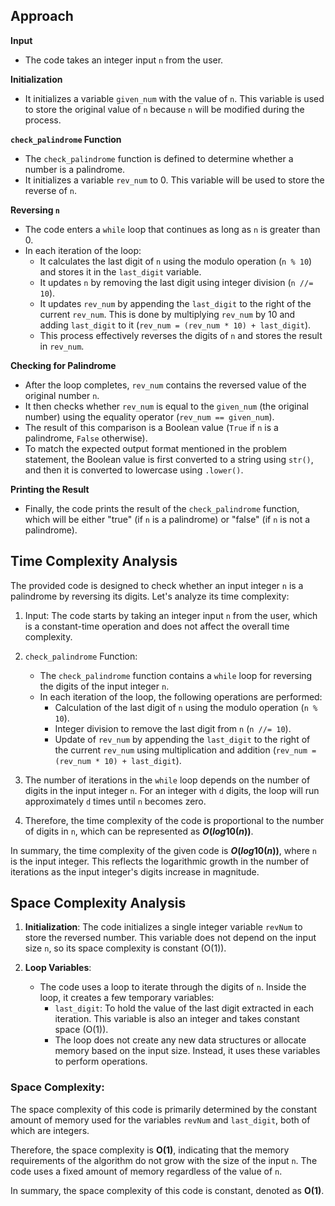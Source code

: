 ## Approach



**Input**
- The code takes an integer input `n` from the user.

**Initialization**
- It initializes a variable `given_num` with the value of `n`. This variable is used to store the original value of `n` because `n` will be modified during the process.

**`check_palindrome` Function**
- The `check_palindrome` function is defined to determine whether a number is a palindrome.
- It initializes a variable `rev_num` to 0. This variable will be used to store the reverse of `n`.

**Reversing `n`**
- The code enters a `while` loop that continues as long as `n` is greater than 0.
- In each iteration of the loop:
  - It calculates the last digit of `n` using the modulo operation (`n % 10`) and stores it in the `last_digit` variable.
  - It updates `n` by removing the last digit using integer division (`n //= 10`).
  - It updates `rev_num` by appending the `last_digit` to the right of the current `rev_num`. This is done by multiplying `rev_num` by 10 and adding `last_digit` to it (`rev_num = (rev_num * 10) + last_digit`).
  - This process effectively reverses the digits of `n` and stores the result in `rev_num`.

**Checking for Palindrome**
- After the loop completes, `rev_num` contains the reversed value of the original number `n`.
- It then checks whether `rev_num` is equal to the `given_num` (the original number) using the equality operator (`rev_num == given_num`).
- The result of this comparison is a Boolean value (`True` if `n` is a palindrome, `False` otherwise).
- To match the expected output format mentioned in the problem statement, the Boolean value is first converted to a string using `str()`, and then it is converted to lowercase using `.lower()`.

**Printing the Result**
- Finally, the code prints the result of the `check_palindrome` function, which will be either "true" (if `n` is a palindrome) or "false" (if `n` is not a palindrome).



## Time Complexity Analysis

The provided code is designed to check whether an input integer `n` is a palindrome by reversing its digits. Let's analyze its time complexity:

1. Input: The code starts by taking an integer input `n` from the user, which is a constant-time operation and does not affect the overall time complexity.

2. `check_palindrome` Function:
   - The `check_palindrome` function contains a `while` loop for reversing the digits of the input integer `n`.
   - In each iteration of the loop, the following operations are performed:
     - Calculation of the last digit of `n` using the modulo operation (`n % 10`).
     - Integer division to remove the last digit from `n` (`n //= 10`).
     - Update of `rev_num` by appending the `last_digit` to the right of the current `rev_num` using multiplication and addition (`rev_num = (rev_num * 10) + last_digit`).

3. The number of iterations in the `while` loop depends on the number of digits in the input integer `n`. For an integer with `d` digits, the loop will run approximately `d` times until `n` becomes zero.

4. Therefore, the time complexity of the code is proportional to the number of digits in `n`, which can be represented as **$O(log10(n))$**.

In summary, the time complexity of the given code is **$O(log10(n))$**, where `n` is the input integer. This reflects the logarithmic growth in the number of iterations as the input integer's digits increase in magnitude.




## Space Complexity Analysis


1. **Initialization**: The code initializes a single integer variable `revNum` to store the reversed number. This variable does not depend on the input size `n`, so its space complexity is constant (O(1)).

2. **Loop Variables**: 
   - The code uses a loop to iterate through the digits of `n`. Inside the loop, it creates a few temporary variables:
     - `last_digit`: To hold the value of the last digit extracted in each iteration. This variable is also an integer and takes constant space (O(1)).
     - The loop does not create any new data structures or allocate memory based on the input size. Instead, it uses these variables to perform operations.

### Space Complexity:

The space complexity of this code is primarily determined by the constant amount of memory used for the variables `revNum` and `last_digit`, both of which are integers. 

Therefore, the space complexity is **O(1)**, indicating that the memory requirements of the algorithm do not grow with the size of the input `n`. The code uses a fixed amount of memory regardless of the value of `n`.

In summary, the space complexity of this code is constant, denoted as **O(1)**.
